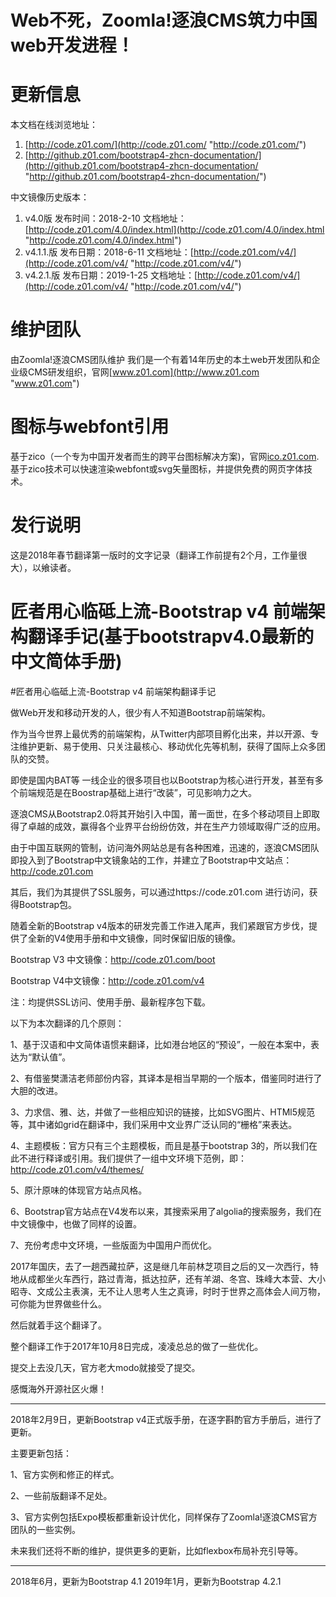 # Web不死，Zoomla!逐浪CMS筑力中国web开发进程！
# 更新信息
本文档在线浏览地址：
1. [http://code.z01.com/](http://code.z01.com/ "http://code.z01.com/")
2. [http://github.z01.com/bootstrap4-zhcn-documentation/](http://github.z01.com/bootstrap4-zhcn-documentation/ "http://github.z01.com/bootstrap4-zhcn-documentation/")


中文镜像历史版本：
1. v4.0版     发布时间：2018-2-10  文档地址：[http://code.z01.com/4.0/index.html](http://code.z01.com/4.0/index.html "http://code.z01.com/4.0/index.html")
2. v4.1.1.版  发布日期：2018-6-11  文档地址：[http://code.z01.com/v4/](http://code.z01.com/v4/ "http://code.z01.com/v4/")
3. v4.2.1.版  发布日期：2019-1-25  文档地址：[http://code.z01.com/v4/](http://code.z01.com/v4/ "http://code.z01.com/v4/")


# 维护团队
由Zoomla!逐浪CMS团队维护
我们是一个有着14年历史的本土web开发团队和企业级CMS研发组织，官网[www.z01.com](http://www.z01.com "www.z01.com")

# 图标与webfont引用
基于zico（一个专为中国开发者而生的跨平台图标解决方案)，官网[ico.z01.com](http://ico.z01.com "ico.z01.com").
基于zico技术可以快速渲染webfont或svg矢量图标，并提供免费的网页字体技术。

# 发行说明
这是2018年春节翻译第一版时的文字记录（翻译工作前提有2个月，工作量很大），以飨读者。


# 匠者用心临砥上流-Bootstrap v4 前端架构翻译手记(基于bootstrapv4.0最新的中文简体手册)


#匠者用心临砥上流-Bootstrap v4 前端架构翻译手记

做Web开发和移动开发的人，很少有人不知道Bootstrap前端架构。

作为当今世界上最优秀的前端架构，从Twitter内部项目孵化出来，并以开源、专注维护更新、易于使用、只关注最核心、移动优化先等机制，获得了国际上众多团队的交赞。

即使是国内BAT等 一线企业的很多项目也以Bootstrap为核心进行开发，甚至有多个前端规范是在Boostrap基础上进行“改装”，可见影响力之大。




逐浪CMS从Bootstrap2.0将其开始引入中国，莆一面世，在多个移动项目上即取得了卓越的成效，赢得各个业界平台纷纷仿效，并在生产力领域取得广泛的应用。




由于中国互联网的管制，访问海外网站总是有各种困难，迅速的，逐浪CMS团队即投入到了Bootstrap中文镜象站的工作，并建立了Bootstrap中文站点：http://code.z01.com 




其后，我们为其提供了SSL服务，可以通过https://code.z01.com 进行访问，获得Bootstrap包。




随着全新的Bootstrap v4版本的研发完善工作进入尾声，我们紧跟官方步伐，提供了全新的V4使用手册和中文镜像，同时保留旧版的镜像。




Bootstrap V3 中文镜像：http://code.z01.com/boot 

Bootstrap V4中文镜像：http://code.z01.com/v4 

注：均提供SSL访问、使用手册、最新程序包下载。




以下为本次翻译的几个原则：

1、基于汉语和中文简体语惯来翻译，比如港台地区的“预设”，一般在本案中，表达为“默认值”。

2、有借鉴樊潇洁老师部份内容，其译本是相当早期的一个版本，借鉴同时进行了大胆的改进。

3、力求信、雅、达，并做了一些相应知识的链接，比如SVG图片、HTMl5规范等，其中诸如grid在翻译中，我们采用中文业界广泛认同的“栅格”来表达。

4、主题模板：官方只有三个主题模板，而且是基于bootstrap 3的，所以我们在此不进行释译或引用。我们提供了一组中文环境下范例，即：http://code.z01.com/v4/themes/ 

5、原汁原味的体现官方站点风格。

6、Bootstrap官方站点在V4发布以来，其搜索采用了algolia的搜索服务，我们在中文镜像中，也做了同样的设置。

7、充份考虑中文环境，一些版面为中国用户而优化。





2017年国庆，去了一趟西藏拉萨，这是继几年前林芝项目之后的又一次西行，特地从成都坐火车西行，路过青海，抵达拉萨，还有羊湖、冬宫、珠峰大本营、大小昭寺、文成公主表演，无不让人思考人生之真谛，时时于世界之高体会人间万物，可你能为世界做些什么。

然后就着手这个翻译了。

整个翻译工作于2017年10月8日完成，凌凌总总的做了一些优化。

提交上去没几天，官方老大modo就接受了提交。

感慨海外开源社区火爆！


**********************************************************
2018年2月9日，更新Bootstrap v4正式版手册，在逐字斟酌官方手册后，进行了更新。

主要更新包括：

1、官方实例和修正的样式。

2、一些前版翻译不足处。

3、官方实例包括Expo模板都重新设计优化，同样保存了Zoomla!逐浪CMS官方团队的一些实例。


未来我们还将不断的维护，提供更多的更新，比如flexbox布局补充引导等。

**********************************************************
2018年6月，更新为Bootstrap 4.1
2019年1月，更新为Bootstrap 4.2.1